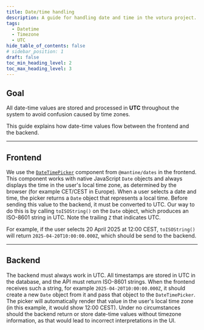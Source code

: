 ```yaml
---
title: Date/time handling
description: A guide for handling date and time in the votura project.
tags:
  - Datetime
  - Timezone
  - UTC
hide_table_of_contents: false
# sidebar_position: 1
draft: false
toc_min_heading_level: 2
toc_max_heading_level: 3
---
```


## Goal

All date-time values are stored and processed in **UTC** throughout the system to avoid confusion caused by time zones.

This guide explains how date-time values flow between the frontend and the backend.

---

## Frontend

We use the [`DateTimePicker`](https://mantine.dev/dates/datetime-picker/) component from `@mantine/dates` in the frontend. This component works with native JavaScript `Date` objects and always displays the time in the user's local time zone, as determined by the browser (for example CET/CEST in Europe). When a user selects a date and time, the picker returns a `Date` object that represents a local time. Before sending this value to the backend, it must be converted to UTC. Our way to do this is by calling `toISOString()` on the `Date` object, which produces an ISO-8601 string in UTC. Note the trailing `Z` that indicates UTC.

For example, if the user selects 20 April 2025 at 12:00 CEST, `toISOString()` will return `2025-04-20T10:00:00.000Z`, which should be send to the backend.

---

## Backend

The backend must always work in UTC. All timestamps are stored in UTC in the database, and the API must return ISO-8601 strings. When the frontend receives such a string, for example `2025-04-20T10:00:00.000Z`, it should create a new `Date` object from it and pass that object to the `DateTimePicker`. The picker will automatically render that value in the user's local time zone (in this example, it would show 12:00 CEST). Under no circumstances should the backend return or store date-time values without timezone information, as that would lead to incorrect interpretations in the UI.
